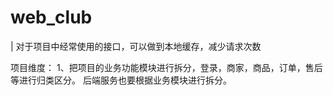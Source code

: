 # web_club



| 对于项目中经常使用的接口，可以做到本地缓存，减少请求次数


项目维度：
1、把项目的业务功能模块进行拆分，登录，商家，商品，订单，售后等进行归类区分。
后端服务也要根据业务模块进行拆分。